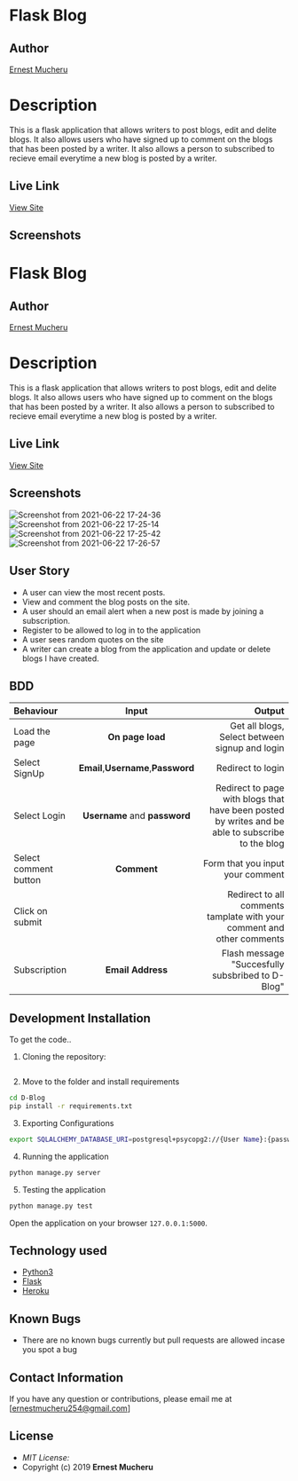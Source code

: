# Flask Blog
## Author

[Ernest Mucheru](https://github.com/ernestmucheru)

# Description
This  is a flask application that allows writers to post blogs, edit and delite blogs. It also allows users who have signed up to comment on the blogs that has been posted by a writer. It also allows a person to subscribed to recieve email everytime a new blog is posted by a writer.

## Live Link
[View Site]()

## Screenshots
# Flask Blog
## Author

[Ernest Mucheru](https://github.com/ernestmucheru)

# Description
This  is a flask application that allows writers to post blogs, edit and delite blogs. It also allows users who have signed up to comment on the blogs that has been posted by a writer. It also allows a person to subscribed to recieve email everytime a new blog is posted by a writer.

## Live Link
[View Site]()

## Screenshots

![Screenshot from 2021-06-22 17-24-36](https://user-images.githubusercontent.com/81610268/123112496-69a2ac80-d446-11eb-8270-e1ac17070208.png)
![Screenshot from 2021-06-22 17-25-14](https://user-images.githubusercontent.com/81610268/123112510-6c9d9d00-d446-11eb-958e-a74cd8cb4f1c.png)
![Screenshot from 2021-06-22 17-25-42](https://user-images.githubusercontent.com/81610268/123112516-6efff700-d446-11eb-9921-b5762a4db24c.png)
![Screenshot from 2021-06-22 17-26-57](https://user-images.githubusercontent.com/81610268/123112529-71fae780-d446-11eb-8812-7de045505470.png)


## User Story

* A user can view the most recent posts.
* View and comment the blog posts on the site.
* A user should an email alert when a new post is made by joining a subscription.
* Register to be allowed to log in to the application
* A user sees random quotes on the site
* A writer can create a blog from the application and update or delete blogs I have created.

## BDD
| Behaviour | Input | Output |
| :---------------- | :---------------: | ------------------: |
| Load the page | **On page load** | Get all blogs, Select between signup and login|
| Select SignUp| **Email**,**Username**,**Password** | Redirect to login|
| Select Login | **Username** and **password** | Redirect to page with blogs that have been posted by writes and be able to subscribe to the blog|
| Select comment button | **Comment** | Form that you input your comment|
| Click on submit |  | Redirect to all comments tamplate with your comment and other comments|
|Subscription | **Email Address**| Flash message "Succesfully subsbribed to D-Blog"|





## Development Installation
To get the code..

1. Cloning the repository:
  ```bash

  ```
2. Move to the folder and install requirements
  ```bash
  cd D-Blog
  pip install -r requirements.txt
  ```
3. Exporting Configurations
  ```bash
  export SQLALCHEMY_DATABASE_URI=postgresql+psycopg2://{User Name}:{password}@localhost/{database name}
  ```
4. Running the application
  ```bash
  python manage.py server
  ```
5. Testing the application
  ```bash
  python manage.py test
  ```
Open the application on your browser `127.0.0.1:5000`.


## Technology used

* [Python3](https://www.python.org/)
* [Flask](http://flask.pocoo.org/)
* [Heroku](https://heroku.com)


## Known Bugs
* There are no known bugs currently but pull requests are allowed incase you spot a bug

## Contact Information 

If you have any question or contributions, please email me at [ernestmucheru254@gmail.com]

## License
* *MIT License:*
* Copyright (c) 2019 **Ernest Mucheru**



